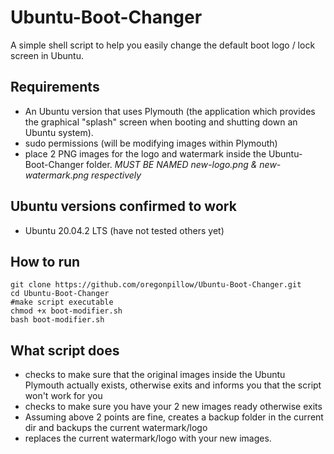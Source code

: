 # Ubuntu-Boot-Changer
A simple shell script to help you easily change the default boot logo / lock screen in Ubuntu.

## Requirements
- An Ubuntu version that uses Plymouth (the application which provides the graphical "splash" screen when booting and shutting down an Ubuntu system).
- sudo permissions (will be modifying images within Plymouth)
- place 2 PNG images for the logo and watermark inside the Ubuntu-Boot-Changer folder. *MUST BE NAMED new-logo.png & new-watermark.png respectively*


## Ubuntu versions confirmed to work
- Ubuntu 20.04.2 LTS (have not tested others yet)

## How to run

```
git clone https://github.com/oregonpillow/Ubuntu-Boot-Changer.git
cd Ubuntu-Boot-Changer
#make script executable
chmod +x boot-modifier.sh
bash boot-modifier.sh
```

## What script does
- checks to make sure that the original images inside the Ubuntu Plymouth actually exists, otherwise exits and informs you that the script won't work for you
- checks to make sure you have your 2 new images ready otherwise exits
- Assuming above 2 points are fine, creates a backup folder in the current dir and backups the current watermark/logo
- replaces the current watermark/logo with your new images.